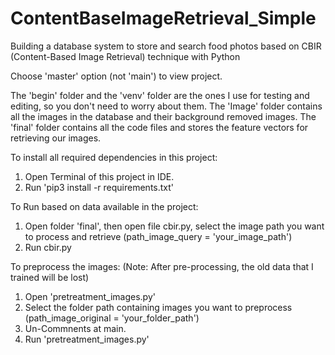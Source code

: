 # ContentBaseImageRetrieval_Simple
Building a database system to store and search food photos based on CBIR (Content-Based Image Retrieval) technique with Python

Choose 'master' option (not 'main') to view project.


The 'begin' folder and the 'venv' folder are the ones I use for testing and editing, so you don't need to worry about them.
The 'Image' folder contains all the images in the database and their background removed images.
The 'final' folder contains all the code files and stores the feature vectors for retrieving our images.



To install all required dependencies in this project:
  1. Open Terminal of this project in IDE.
  2. Run 'pip3 install -r requirements.txt'
  

To Run based on data available in the project:
  1. Open folder 'final', then open file cbir.py, select the image path you want to process and retrieve (path_image_query = 'your_image_path')
  2. Run cbir.py
  
  
To preprocess the images:
  (Note: After pre-processing, the old data that I trained will be lost)
  1. Open 'pretreatment_images.py'
  2. Select the folder path containing images you want to preprocess (path_image_original  = 'your_folder_path')
  3. Un-Commnents at main.
  4. Run 'pretreatment_images.py'
  
